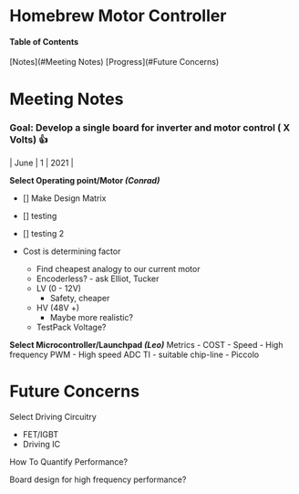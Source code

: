 # Homebrew Motor Controller
#### Table of Contents
[Notes](#Meeting Notes)
[Progress](#Future Concerns)
# Meeting Notes 
### Goal: Develop a single board for inverter and motor control ( X Volts) :+1:

| June | 1 | 2021 |

**Select Operating point/Motor _(Conrad)_**

- [] Make Design Matrix
- [] testing
- [] testing 2

- Cost is determining factor
  - Find cheapest analogy to our current motor
  - Encoderless? - ask Elliot, Tucker
  - LV (0 - 12V)
    - Safety, cheaper
  - HV (48V +)
    - Maybe more realistic?
  - TestPack Voltage?

**Select Microcontroller/Launchpad _(Leo)_**
	Metrics
		- COST
		- Speed
		- High frequency PWM
		- High speed ADC
	TI - suitable chip-line
		- Piccolo

# Future Concerns

Select Driving Circuitry
- FET/IGBT
- Driving IC

How To Quantify Performance?

Board design for high frequency performance?